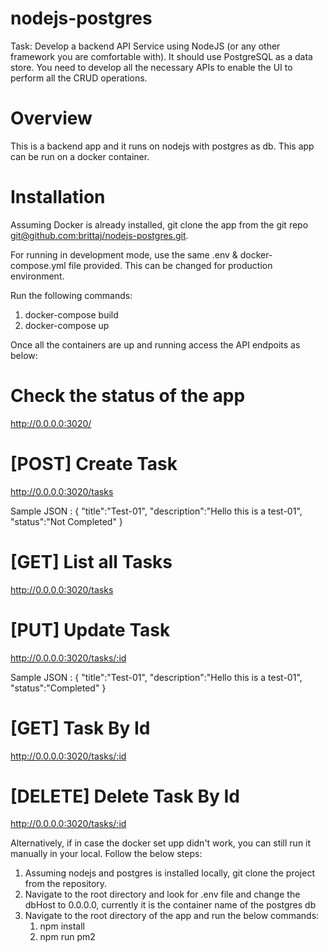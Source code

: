 # nodejs-postgres

Task: Develop a backend API Service using NodeJS (or any other framework you are
comfortable with). It should use PostgreSQL as a data store. You need to develop all
the necessary APIs to enable the UI to perform all the CRUD operations.

# Overview

This is a backend app and it runs on nodejs with postgres as db. This app can be run on a docker container.
# Installation

Assuming Docker is already installed, git clone the app from the git repo [git@github.com:brittaj/nodejs-postgres.git](https://github.com/brittaj/nodejs-postgres.git).

For running in development mode, use the same .env & docker-compose.yml file provided. This can be changed for production environment.

Run the following commands:

 1. docker-compose build
 2. docker-compose up
  
Once all the containers are up and running access the API endpoits as below:

# Check the status of the app
  http://0.0.0.0:3020/
  
 # [POST] Create Task
  http://0.0.0.0:3020/tasks
  
  Sample JSON : {
                  "title":"Test-01",
                  "description":"Hello this is a test-01",
                  "status":"Not Completed"
                 }

# [GET] List all Tasks
  http://0.0.0.0:3020/tasks
  
# [PUT] Update Task
  http://0.0.0.0:3020/tasks/:id
 
 Sample JSON : {
                  "title":"Test-01",
                  "description":"Hello this is a test-01",
                  "status":"Completed"
                 }
# [GET] Task By Id
  http://0.0.0.0:3020/tasks/:id

# [DELETE] Delete Task By Id
  http://0.0.0.0:3020/tasks/:id
  
  Alternatively, if in case the docker set upp didn't work, you can still run it manually in your local. Follow the below steps:
  
  1. Assuming nodejs and postgres is installed locally, git clone the project from the repository.
  2. Navigate to the root directory and look for .env file and change the dbHost to 0.0.0.0, currently it is the container name of the postgres db
  3. Navigate to the root directory of the app and run the below commands:
     1. npm install
     2. npm run pm2
  
